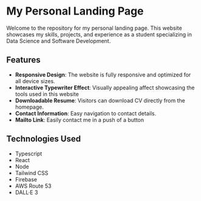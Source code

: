 # My Personal Landing Page

Welcome to the repository for my personal landing page. This website showcases my skills, projects, and experience as a student specializing in Data Science and Software Development.

## Features

- **Responsive Design**: The website is fully responsive and optimized for all device sizes.
- **Interactive Typewriter Effect**: Visually appealing affect showcasing the tools used in this website
- **Downloadable Resume**: Visitors can download CV directly from the homepage.
- **Contact Information**: Easy navigation to contact details.
- **Mailto Link**: Easily contact me in a push of a button

## Technologies Used
- Typescript
- React
- Node
- Tailwind CSS
- Firebase
- AWS Route 53
- DALL·E 3 

